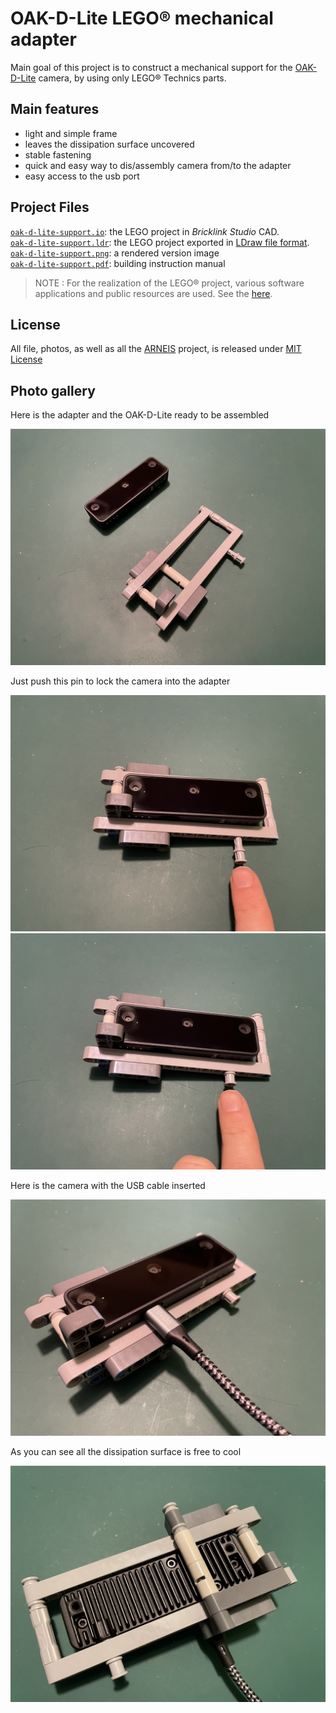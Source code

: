 # OAK-D-Lite LEGO&reg; mechanical adapter

Main goal of this project is to construct a mechanical support for the [OAK-D-Lite](https://docs.luxonis.com/projects/hardware/en/latest/pages/DM9095.html#dm9095) camera, by using only LEGO&reg; Technics parts.

## Main features

* light and simple frame
* leaves the dissipation surface uncovered
* stable fastening
* quick and easy way to dis/assembly camera from/to the adapter
* easy access to the usb port

## Project Files

[`oak-d-lite-support.io`](oak-d-lite-support.io): the LEGO project in _Bricklink Studio_ CAD.<br/>
[`oak-d-lite-support.ldr`](oak-d-lite-support.ldr): the LEGO project exported in [LDraw file format](https://www.ldraw.org/article/218.html).<br/>
[`oak-d-lite-support.png`](oak-d-lite-support.png): a rendered version image<br/>
[`oak-d-lite-support.pdf`](oak-d-lite-support.pdf): building instruction manual

>  NOTE :
> For the realization of the LEGO® project, various software applications and public resources are used. See the [here](../README.md).

## License
All file, photos, as well as all the [ARNEIS](https://github.com/B-AROL-O/ARNEIS) project, is released under [MIT License](/LICENSE) 

## Photo gallery

Here is the adapter and the OAK-D-Lite ready to be assembled

![adapter](/docs/images/oak-d-lite-lego-support-01.jpg)

Just push this pin to lock the camera into the adapter

![unlocked](/docs/images/oak-d-lite-lego-support-02.jpg) ![locked](/docs/images/oak-d-lite-lego-support-03.jpg)

Here is the camera with the USB cable inserted

![front](/docs/images/oak-d-lite-lego-support-04.jpg)

As you can see all the dissipation surface is free to cool

![back](/docs/images/oak-d-lite-lego-support-05.jpg)
